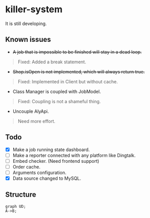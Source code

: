 # killer-system
It is still developing.
## Known issues

- <s>A job that is impossible to be finished will stay in a dead loop.</s>
> Fixed: Added a break statement.
- <s>Shop.isOpen is not implemented, which will always return true.</s>
> Fixed: Implemented in Client but without cache.
- Class Manager is coupled with JobModel.
> Fixed: Coupling is not a shameful thing.
- Uncouple AlyApi.
> Need more effort.
## Todo
- [x] Make a job running state dashboard.
- [ ] Make a reporter connected with any platform like Dingtalk.
- [ ] Embed checker. (Need frontend support)
- [ ] Order cache.
- [ ] Arguments configuration.
- [x] Data source changed to MySQL.
## Structure
```mermaid
graph UD;
A->B;
```